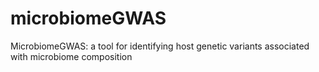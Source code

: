 # microbiomeGWAS
MicrobiomeGWAS: a tool for identifying host genetic variants associated with microbiome composition
